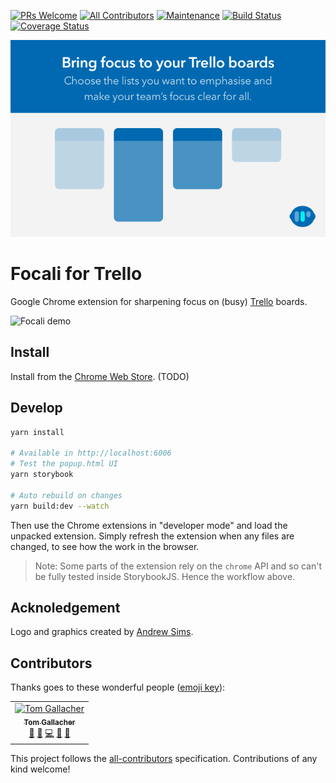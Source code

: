 [![PRs Welcome](https://img.shields.io/badge/PRs-welcome-green.svg?style=flat-square&logo=Github)](http://makeapullrequest.com)
[![All Contributors](https://img.shields.io/badge/all_contributors-1-orange.svg?style=flat-square)](#contributors)
[![Maintenance](https://img.shields.io/badge/Maintained%3F-yes-green.svg?style=flat-square)](https://github.com/tgallacher/focali-for-trello/graphs/commit-activity)
[![Build Status](https://travis-ci.com/tgallacher/focali-for-trello.svg?branch=master)](https://travis-ci.com/tgallacher/focali-for-trello)
[![Coverage Status](https://coveralls.io/repos/github/tgallacher/focali-for-trello/badge.svg?branch=master)](https://coveralls.io/github/tgallacher/focali-for-trello?branch=master)


<p align="center">
  <img class="center" src="./images/focali-splash.png" alt="Focali splash" />
</p>

# Focali for Trello

Google Chrome extension for sharpening focus on (busy) [Trello](https://trello.com) boards.


![Focali demo](./focali-demo.gif)


## Install

Install from the [Chrome Web Store](#). (TODO)

## Develop

```sh
yarn install

# Available in http://localhost:6006
# Test the popup.html UI
yarn storybook

# Auto rebuild on changes
yarn build:dev --watch
```

Then use the Chrome extensions in "developer mode" and load the unpacked extension. Simply refresh the extension when any files are changed, to see how the work in the browser.

> Note: Some parts of the extension rely on the `chrome` API and so can't be fully tested inside StorybookJS. Hence the workflow above.

## Acknoledgement

Logo and graphics created by [Andrew Sims](http://andrewsims.co/).

## Contributors

Thanks goes to these wonderful people ([emoji key](https://allcontributors.org/docs/en/emoji-key)):

<!-- ALL-CONTRIBUTORS-LIST:START - Do not remove or modify this section -->
<!-- prettier-ignore -->
<table><tr><td align="center"><a href="https://commented.tech"><img src="https://avatars1.githubusercontent.com/u/6460370?v=4" width="100px;" alt="Tom Gallacher"/><br /><sub><b>Tom Gallacher</b></sub></a><br /><a href="#ideas-tgallacher" title="Ideas, Planning, & Feedback">🤔</a> <a href="#maintenance-tgallacher" title="Maintenance">🚧</a> <a href="https://github.com/tgallacher/focali-for-trello/commits?author=tgallacher" title="Code">💻</a> <a href="https://github.com/tgallacher/focali-for-trello/issues?q=author%3Atgallacher" title="Bug reports">🐛</a> <a href="https://github.com/tgallacher/focali-for-trello/commits?author=tgallacher" title="Documentation">📖</a></td></tr></table>

<!-- ALL-CONTRIBUTORS-LIST:END -->

This project follows the [all-contributors](https://github.com/all-contributors/all-contributors) specification. Contributions of any kind welcome!